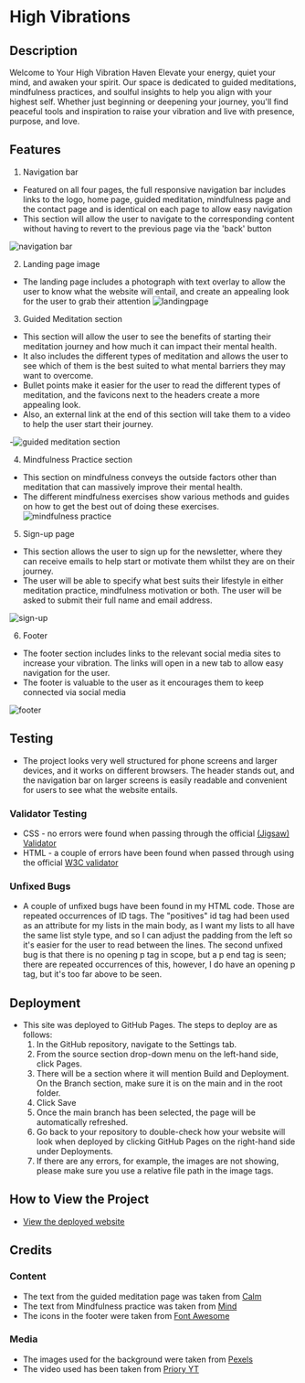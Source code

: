 ﻿
# High Vibrations

## Description
Welcome to Your High Vibration Haven
Elevate your energy, quiet your mind, and awaken your spirit. Our space is dedicated to guided meditations, mindfulness practices, and soulful insights to help you align with your highest self. Whether just beginning or deepening your journey, you'll find peaceful tools and inspiration to raise your vibration and live with presence, purpose, and love.

## Features
1. Navigation bar
- Featured on all four pages, the full responsive navigation bar includes links to the logo, home page, guided meditation, mindfulness page and the contact page and is identical on each page to allow easy navigation 
- This section will allow the user to navigate to the corresponding content without having to revert to the previous page via the 'back' button

![navigation bar](https://github.com/user-attachments/assets/b9782adc-ece2-4ecc-8719-b492f845249f)

2. Landing page image
  - The landing page includes a photograph with text overlay to allow the user to know what the website will entail, and create an appealing look for the user to grab their attention
![landingpage](https://github.com/user-attachments/assets/3189f425-8c45-4bdc-bbe7-9273a2c75457)

3. Guided Meditation section
- This section will allow the user to see the benefits of starting their meditation journey and how much it can impact their mental health.
- It also includes the different types of meditation and allows the user to see which of them is the best suited to what mental barriers they may want to overcome.
- Bullet points make it easier for the user to read the different types of meditation, and the favicons next to the headers create a more appealing look.
- Also, an external link at the end of this section will take them to a video to help the user start their journey.

-![guided meditation section](https://github.com/user-attachments/assets/51c4df3d-e173-44b1-85fe-94134a264080)

4. Mindfulness Practice section
- This section on mindfulness conveys the outside factors other than meditation that can massively improve their mental health.
- The different mindfulness exercises show various methods and guides on how to get the best out of doing these exercises.
![mindfulness practice](https://github.com/user-attachments/assets/532e1fa7-5448-4f91-add5-a5dc2da6d799)


5. Sign-up page
  - This section allows the user to sign up for the newsletter, where they can receive emails to help start or motivate them whilst they are on their journey.
  - The user will be able to specify what best suits their lifestyle in either meditation practice, mindfulness motivation or both. The user will be asked to submit their full name and email address.  

![sign-up ](https://github.com/user-attachments/assets/dec81a5f-29ed-4624-a01b-1d0183b59a7e)

6. Footer

- The footer section includes links to the relevant social media sites to increase your vibration. The links will open in a new tab to allow easy navigation for the user.
- The footer is valuable to the user as it encourages them to keep connected via social media 

![footer](https://github.com/user-attachments/assets/8d673017-ffd0-4ba5-98a0-2a118f2fce5a)

## Testing
- The project looks very well structured for phone screens and larger devices, and it works on different browsers. The header stands out, and the navigation bar on larger screens is easily readable and convenient for users to see what the website entails. 

### Validator Testing 
- CSS - no errors were found when passing through the official [(Jigsaw) Validator](https://jigsaw.w3.org/css-validator/validator)
- HTML - a couple of errors have been found when passed through using the official [W3C validator](https://validator.w3.org/nu/#textarea)

### Unfixed Bugs 
- A couple of unfixed bugs have been found in my HTML code. Those are repeated occurrences of ID tags. The "positives" id tag had been used as an attribute for my lists in the main body, as I want my lists to all have the same list style type, and so I can adjust the padding from the left so it's easier for the user to read between the lines. The second unfixed bug is that there is no opening p tag in scope, but a p end tag is seen; there are repeated occurrences of this, however, I do have an opening p tag, but it's too far above to be seen. 

## Deployment 
- This site was deployed to GitHub Pages. The steps to deploy are as follows:
  1. In the GitHub repository, navigate to the Settings tab.
  2. From the source section drop-down menu on the left-hand side, click Pages.
  3. There will be a section where it will mention Build and Deployment. On the Branch section, make sure it is on the main and in the root folder.
  4. Click Save
  5. Once the main branch has been selected, the page will be automatically refreshed.
  6. Go back to your repository to double-check how your website will look when deployed by clicking GitHub Pages on the right-hand side under Deployments.
  7. If there are any errors, for example, the images are not showing, please make sure you use a relative file path in the image tags. 

## How to View the Project
- [View the deployed website](https://github.com/Shobihan/high-vibrations.git)

## Credits

### Content 
- The text from the guided meditation page was taken from [Calm](https://www.calm.com/blog/how-to-meditate-for-anxiety)
- The text from Mindfulness practice was taken from [Mind](https://www.mind.org.uk/information-support/drugs-and-treatments/mindfulness/mindfulness-exercises-tips/)
- The icons in the footer were taken from [Font Awesome](https://fontawesome.com/)
### Media
- The images used for the background were taken from [Pexels](https://www.pexels.com/search/meditation/)
- The video used has been taken from [Priory YT](https://www.youtube.com/watch?v=pU80BEm43JM)

